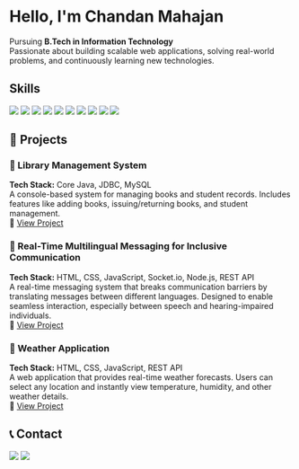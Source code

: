# Hello, I'm Chandan Mahajan  

Pursuing **B.Tech in Information Technology**  
Passionate about building scalable web applications, solving real-world problems, and continuously learning new technologies.  


## Skills
<div>
    <img src="https://img.shields.io/badge/-Core Java-007396?&style=for-the-badge&logo=java&logoColor=white" />
    <img src="https://img.shields.io/badge/-JDBC-323330?&style=for-the-badge&logo=oracle&logoColor=white" />
    <img src="https://img.shields.io/badge/-MySQL-4479A1?&style=for-the-badge&logo=mysql&logoColor=white" />
    <img src="https://img.shields.io/badge/-HTML5-E34F26?&style=for-the-badge&logo=html5&logoColor=white" />
    <img src="https://img.shields.io/badge/-CSS3-1572B6?&style=for-the-badge&logo=css3&logoColor=white" />
    <img src="https://img.shields.io/badge/-JavaScript-F7DF1E?&style=for-the-badge&logo=javascript&logoColor=black" />
    <img src="https://img.shields.io/badge/-Node.js-339933?&style=for-the-badge&logo=node.js&logoColor=white" />
    <img src="https://img.shields.io/badge/-AJAX-005571?&style=for-the-badge" />
    <img src="https://img.shields.io/badge/-JSON-000000?&style=for-the-badge" />
    <img src="https://img.shields.io/badge/-REST%20API-02569B?&style=for-the-badge&logo=api&logoColor=white" />
</div>  


## 📂 Projects  

### 🔹 Library Management System  
**Tech Stack:** Core Java, JDBC, MySQL  
A console-based system for managing books and student records. Includes features like adding books, issuing/returning books, and student management.  
🔗 [View Project](https://github.com/chandanmahajan-04)  

### 🔹 Real-Time Multilingual Messaging for Inclusive Communication  
**Tech Stack:** HTML, CSS, JavaScript, Socket.io, Node.js, REST API  
A real-time messaging system that breaks communication barriers by translating messages between different languages. Designed to enable seamless interaction, especially between speech and hearing-impaired individuals.  
🔗 [View Project](https://github.com/chandanmahajan-04)  

### 🔹 Weather Application  
**Tech Stack:** HTML, CSS, JavaScript, REST API  
A web application that provides real-time weather forecasts. Users can select any location and instantly view temperature, humidity, and other weather details.  
🔗 [View Project](https://github.com/chandanmahajan-04)  


## 📞 Contact  
<a href="https://www.linkedin.com/in/chandan-mahajan-751790254/"><img src="https://img.shields.io/badge/-LinkedIn-0072b1?&style=for-the-badge&logo=linkedin&logoColor=white" /></a>
<a href="mailto:chandanmahajan2003@gmail.com"><img src="https://img.shields.io/badge/-Email-D14836?&style=for-the-badge&logo=gmail&logoColor=white" /></a>
